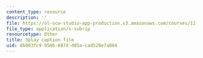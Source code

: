 ```yaml
---
content_type: resource
description: ''
file: https://ol-ocw-studio-app-production.s3.amazonaws.com/courses/11-601-introduction-to-environmental-policy-and-planning-fall-2016/8b803fc99586687dd05acad520e7a004_ZNTBAKAT_WQ.srt
file_type: application/x-subrip
resourcetype: Other
title: 3play caption file
uid: 8b803fc9-9586-687d-d05a-cad520e7a004
---
```

